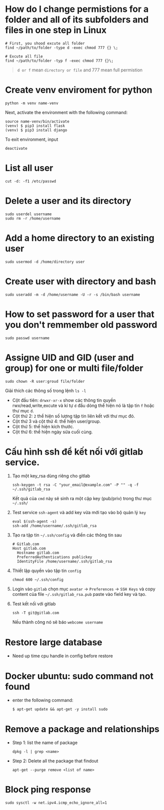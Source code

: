 # How do I change permistions for a folder and all of its subfolders and files in one step in Linux
```
# First, you shood excute all folder
find ~/path/to/folder -type d -exec chmod 777 {} \;

# Excute all file
find ~/path/to/folder -typ f -exec chmod 777 {}\;
```
> `d or f` mean `directory or file` and 777 mean full permistion

# Create venv enviroment for python
```
python -m venv name-venv
```
Next, activate the environment with the following command:
```
source name-venv/bin/activate
(venv) $ pip3 install flask
(venv) $ pip3 install django
```
To exit environment, input
```
deactivate
```
# List all user
```
cut -d: -f1 /etc/passwd
```
# Delete a user and its directory
```
sudo userdel username
sudo rm -r /home/username
```
# Add a home directory to an existing user
```
sudo usermod -d /home/directory user
```
# Create user with directory and bash
```
sudo useradd -m -d /home/username -U -r -s /bin/bash username
```
# How to set password for a user that you don't remmember old password
```
sudo passwd username
```
# Assigne UID and GID (user and group) for one or multi file/folder
```
sudo chown -R user:groud file/folder
```
Giải thích các thông số trong lệnh `ls -l`
 - Cột đầu tiên: `drwxr-xr-x` show các thông tin quyền rwx/read,write,excute và kí tự `d` đầu dòng thể hiện nó là tập tin `f` hoặc thư mục `d`.
 - Cột thứ 2: `2` thể hiện số lượng tập tin liên kết với thư mục đó.
 - Cột thứ 3 và cột thứ 4: thể hiện user/group.
 - Cột thứ 5: thể hiện kích thước.
 - Cột thứ 6: thể hiện ngày sửa cuối cùng.

# Cấu hình ssh để kết nối với gitlab service.
1. Tạo một key_rsa dùng riêng cho gitlab
    ```
    ssh-keygen -t rsa -C "your_email@example.com" -P "" -q -f ~/.ssh/gitlab_rsa
    ```
    Kết quả của `cmd` này sẽ sinh ra một cặp key (pub/priv) trong thư mục `~/.ssh/`

2. Test service `ssh-agent` và add key vừa mới tạo vào bộ quản lý `key`
    ```
    eval $(ssh-agent -s)
    ssh-add /home/username/.ssh/gitlab_rsa
    ```

3. Tạo ra tập tin `~/.ssh/config` và điền các thông tin sau
    ```
    # Gitlab.com
    Host gitlab.com
      Hostname gitlab.com
      PreferredAuthentications publickey
      IdentityFile /home/username/.ssh/gitlab_rsa
    ```

4. Thiết lập quyền vào tập tin `config`
    ```
    chmod 600 ~/.ssh/config
    ```

5. Login vào `gitlab` chọn mục `avatar` -> `Preferences` -> `SSH Keys` và copy content của file `~/.ssh/gitlab_rsa.pub` paste vào field key và tạo.

6. Test kết nối với gitlab
    ```
    ssh -T git@gitlab.com
    ```
    Nếu thành công nó sẽ báo `webcome username`
    
# Restore large database
 - Need up time cpu handle in config before restore

# Docker ubuntu: sudo command not found
- enter the following command:
    ```
    $ apt-get update && apt-get -y install sudo
    ```

# Remove a package and relationships
- Step 1: list the name of package
    ```
    dpkg -l | grep <name>
    ```

- Step 2: Delete all the package that findout
    ```
    apt-get --purge remove <list of name>
    ```

# Block ping response
```
sudo sysctl -w net.ipv4.icmp_echo_ignore_all=1
```